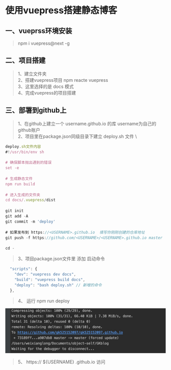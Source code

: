 # 使用vuepress搭建静态博客

## 一、vueprss环境安装

>npm i vuepress@next -g

## 二、项目搭建
>1、建立文件夹 \
>2、搭建vuepress项目 npm reacte vuepress \
>3、这里选择的是 docs 模式 \
>4、完成vuepress的项目搭建


## 三、部署到github上
> 1、在github上建立一个 username.github.io 的库 username为自己的github账户 \
> 2、项目里在package.json同级目录下建立 deploy.sh 文件 \
```js
deploy.sh文件内容
#!/usr/bin/env sh

# 确保脚本抛出遇到的错误
set -e

# 生成静态文件
npm run build

# 进入生成的文件夹
cd docs/.vuepress/dist

git init
git add -A
git commit -m 'deploy'

# 如果发布到 https://<USERNAME>.github.io  填写你刚刚创建的仓库地址
git push -f https://github.com/<USERNAME>/<USERNAME>.github.io master

cd -
```
> 3、项目package.json文件里 添加 启动命令
````js
  "scripts": {
    "dev": "vuepress dev docs",
    "build": "vuepress build docs",
    "deploy": "bash deploy.sh" // 新增的命令
  },
````
> 4、 运行 npm run deploy

![20191228-1](../images/20191228-1.jpg)

> 5、 https:// ${USERNAME}  .github.io 访问
